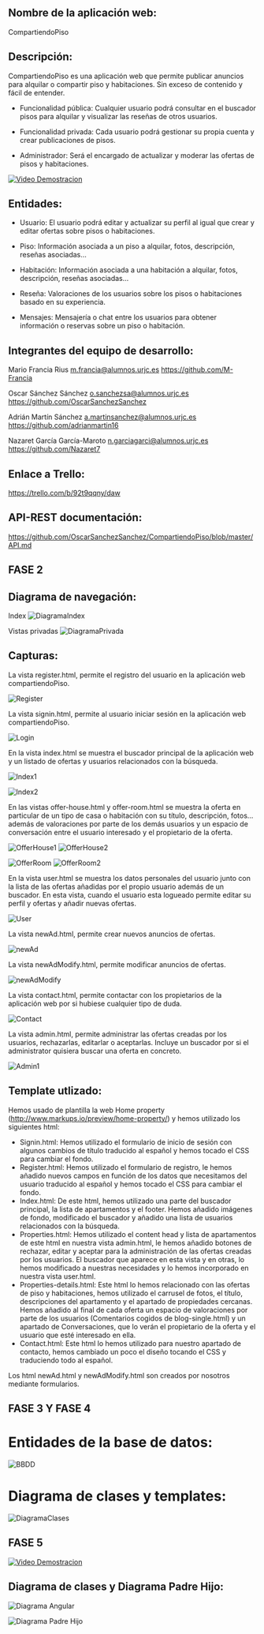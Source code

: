 ## Nombre de la aplicación web:
CompartiendoPiso
	
## Descripción: 
CompartiendoPiso es una aplicación web que permite publicar anuncios para alquilar o compartir piso y habitaciones. Sin exceso de contenido y fácil de entender.
	
- Funcionalidad pública: Cualquier usuario podrá consultar en el buscador pisos para alquilar y visualizar las reseñas de otros usuarios.
	
- Funcionalidad privada: Cada usuario podrá gestionar su propia cuenta y crear publicaciones de pisos.

- Administrador: Será el encargado de actualizar y moderar las ofertas de pisos y habitaciones.

[![Video Demostracion](http://imgur.com/a/m4uM4.jpg)](https://www.youtube.com/watch?v=4y_Ea45KGMI&feature=youtu.be "CompartiendoPiso : Video Demostracion")

## Entidades:
- Usuario: El usuario podrá editar y actualizar su perfil al igual que crear y editar ofertas sobre pisos o habitaciones.
		
- Piso: Información asociada a un piso a alquilar, fotos, descripción, reseñas asociadas...

- Habitación: Información asociada a una habitación a alquilar, fotos, descripción, reseñas asociadas...

- Reseña: Valoraciones de los usuarios sobre los pisos o habitaciones basado en su experiencia.
    
- Mensajes: Mensajería o chat entre los usuarios para obtener información o reservas sobre un piso o habitación.


## Integrantes del equipo de desarrollo:	
Mario Francia Rius
m.francia@alumnos.urjc.es https://github.com/M-Francia

Oscar Sánchez Sánchez
o.sanchezsa@alumnos.urjc.es https://github.com/OscarSanchezSanchez

Adrián Martín Sánchez
a.martinsanchez@alumnos.urjc.es https://github.com/adrianmartin16

Nazaret García García-Maroto
n.garciagarci@alumnos.urjc.es https://github.com/Nazaret7

## Enlace a Trello:
https://trello.com/b/92t9qqny/daw

## API-REST documentación:
https://github.com/OscarSanchezSanchez/CompartiendoPiso/blob/master/API.md

## FASE 2

## Diagrama de navegación:
Index
![DiagramaIndex](https://github.com/OscarSanchezSanchez/CompartiendoPiso/blob/master/CapturasFase2/DiagramaNavegacion(index).PNG?raw=true "DiagramaIndex")

Vistas privadas
![DiagramaPrivada](https://github.com/OscarSanchezSanchez/CompartiendoPiso/blob/master/CapturasFase2/DiagramaNavegacion(vistasPrivadas).PNG?raw=true "DiagramaPrivada")

## Capturas:

La vista register.html, permite el registro del usuario en la aplicación web compartiendoPiso.

![Register](https://github.com/OscarSanchezSanchez/CompartiendoPiso/blob/master/CapturasFase2/vistaRegister.PNG?raw=true "Register")

La vista signin.html, permite al usuario iniciar sesión en la aplicación web compartiendoPiso.

![Login](https://github.com/OscarSanchezSanchez/CompartiendoPiso/blob/master/CapturasFase2/vistaSignIn.PNG?raw=true "Login")

En la vista index.html se muestra el buscador principal de la aplicación web y un listado de ofertas y usuarios relacionados con la búsqueda.

![Index1](https://github.com/OscarSanchezSanchez/CompartiendoPiso/blob/master/CapturasFase2/vistaIndex1.PNG?raw=true "Index1")

![Index2](https://github.com/OscarSanchezSanchez/CompartiendoPiso/blob/master/CapturasFase2/vistaIndex2.PNG?raw=true "Index2")

En las vistas offer-house.html y offer-room.html se muestra la oferta en particular de un tipo de casa o habitación con su título, descripción, fotos... además de valoraciones por parte de los demás usuarios y un espacio de conversación entre el usuario interesado y el propietario de la oferta.

![OfferHouse1](https://github.com/OscarSanchezSanchez/CompartiendoPiso/blob/master/CapturasFase2/vistaOfferHouse1.PNG?raw=true "OfferHouse1")
![OfferHouse2](https://github.com/OscarSanchezSanchez/CompartiendoPiso/blob/master/CapturasFase2/vistaOfferHouse2.PNG?raw=true "OfferHouse2")

![OfferRoom](https://github.com/OscarSanchezSanchez/CompartiendoPiso/blob/master/CapturasFase2/vistaOfferRoom1.PNG?raw=true "OfferRoom")
![OfferRoom2](https://github.com/OscarSanchezSanchez/CompartiendoPiso/blob/master/CapturasFase2/vistaofferRoom2.PNG?raw=true "OfferRoom2")

En la vista user.html se muestra los datos personales del usuario junto con la lista de las ofertas añadidas por el propio usuario además de un buscador. En esta vista, cuando el usuario esta logueado permite editar su perfil y ofertas y añadir nuevas ofertas.

![User](https://github.com/OscarSanchezSanchez/CompartiendoPiso/blob/master/CapturasFase2/vistaUser.PNG?raw=true "User")

La vista newAd.html, permite crear nuevos anuncios de ofertas.

![newAd](https://github.com/OscarSanchezSanchez/CompartiendoPiso/blob/master/CapturasFase2/vistaNewAd.PNG?raw=true "newAd")

La vista newAdModify.html, permite modificar anuncios de ofertas.

![newAdModify](https://github.com/OscarSanchezSanchez/CompartiendoPiso/blob/master/CapturasFase2/vistaNewAdModify.PNG?raw=true "newAdModify")

La vista contact.html, permite contactar con los propietarios de la aplicación web por si hubiese cualquier tipo de duda.

![Contact](https://github.com/OscarSanchezSanchez/CompartiendoPiso/blob/master/CapturasFase2/vistaContact.PNG?raw=true "Contact")

La vista admin.html, permite administrar las ofertas creadas por los usuarios, rechazarlas, editarlar o aceptarlas. Incluye un buscador por si el administrator quisiera buscar una oferta en concreto.

![Admin1](https://github.com/OscarSanchezSanchez/CompartiendoPiso/blob/master/CapturasFase2/vistaAdmin1.PNG?raw=true "Admin1")

## Template utlizado:
Hemos usado de plantilla la web Home property (http://www.markups.io/preview/home-property/) y hemos utilizado los siguientes html:
- Signin.html: Hemos utilizado el formulario de inicio de sesión con algunos cambios de título traducido al español y hemos tocado el CSS para cambiar el fondo.
- Register.html: Hemos utilizado el formulario de registro, le hemos añadido nuevos campos en función de los datos que necesitamos del usuario traducido al español y hemos tocado el CSS para cambiar el fondo.
- Index.html: De este html, hemos utilizado una parte del buscador principal, la lista de apartamentos y el footer. Hemos añadido imágenes de fondo, modificado el buscador y añadido una lista de usuarios relacionados con la búsqueda.
- Properties.html: Hemos utilizado el content head y lista de apartamentos de este html en nuestra vista admin.html, le hemos añadido botones de rechazar, editar y aceptar para la administración de las ofertas creadas por los usuarios. El buscador que aparece en esta vista y en otras, lo hemos modificado a nuestras necesidades y lo hemos incorporado en nuestra vista user.html.
- Properties-details.html: Este html lo hemos relacionado con las ofertas de piso y habitaciones, hemos utilizado el carrusel de fotos, el título, descripciones del apartamento y el apartado de propiedades cercanas. Hemos añadido al final de cada oferta un espacio de valoraciones por parte de los usuarios (Comentarios cogidos de blog-single.html) y un apartado de Conversaciones, que lo verán el propietario de la oferta y el usuario que esté interesado en ella.
- Contact.html: Este html lo hemos utilizado para nuestro apartado de contacto, hemos cambiado un poco el diseño tocando el CSS y traduciendo todo al español.

Los html newAd.html y newAdModify.html son creados por nosotros mediante formularios.


## FASE 3 Y FASE 4

# Entidades de la base de datos:

![BBDD](https://github.com/OscarSanchezSanchez/CompartiendoPiso/blob/master/CapturasFase2/uml.png?raw=true "BBDD")

# Diagrama de clases y templates:

![DiagramaClases](https://github.com/OscarSanchezSanchez/CompartiendoPiso/blob/master/CapturasFase2/diagrama.PNG?raw=true "DiagramaClases")

## FASE 5
 
 [![Video Demostracion](http://imgur.com/a/m4uM4.jpg)](https://www.youtube.com/watch?v=4y_Ea45KGMI&feature=youtu.be "CompartiendoPiso : Video Demostracion")

## Diagrama de clases y Diagrama Padre Hijo:

![Diagrama Angular](https://github.com/OscarSanchezSanchez/CompartiendoPiso/blob/master/CapturasFase2/DiagramaAngular.png?raw=true "DiagramaAngular")


![Diagrama Padre Hijo](https://github.com/OscarSanchezSanchez/CompartiendoPiso/blob/master/CapturasFase2/DiagramaPadreHijo.png?raw=true "Diagrama Padre Hijo")


